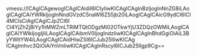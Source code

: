 vmess://ICAgICAgewogICAgICAidiI6ICIyIiwKICAgICAgInBzIjogInNnZG8iLAogICAgICAiYWRkIjogInNndGVzdC5naWl6ZS5jb20iLAogICAgICAicG9ydCI6ICI4MCIsCiAgICAgICJpZCI6I
CI4YjZhZjBiYy1hMWZmLTRiMTQtODgzMi02OTkwYjU3ZDQzOWMiLAogICAgICAiYWlkIjogIjIiLAogICAgICAibmV0IjogIndzIiwKICAgICAgInBhdGgiOiAiL3ByYWltYW4iLAogICAgICAidHlwZSI6ICJub25lIiwKICAg
ICAgImhvc3QiOiAiYnVnIiwKICAgICAgInRscyI6ICJub25lIgp9Cg==
